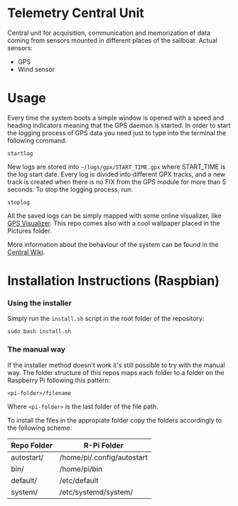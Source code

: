 # Telemetry Central Unit
Central unit for acquisition, communication and memorization of data coming from sensors mounted in different places of the sailboat.
Actual sensors:
- GPS
- Wind sensor

# Usage
Every time the system boots a simple window is opened with a speed and heading indicators meaning that the GPS daemon is started.
In order to start the logging process of GPS data you need just to type into the terminal the following command:
```
startlog
```
New logs are stored into `~/logs/gpx/START_TIME.gpx` where START_TIME is the log start date. Every log is divided into different GPX tracks, and a new track is created when there is no FIX from the GPS module for more than 5 seconds.
To stop the logging process, run:
```
stoplog
```
All the saved logs can be simply mapped with some online visualizer, like [GPS Visualizer](https://www.gpsvisualizer.com). This repo comes also with a cool wallpaper placed in the Pictures folder.

More information about the behaviour of the system can be found in the [Central Wiki](https://github.com/metis-vela-unipd/telemetry-documentation/wiki).

# Installation Instructions (Raspbian)
### Using the installer
Simply run the `install.sh` script in the root folder of the repository:
```
sudo bash install.sh
```

### The manual way
If the installer method doesn't work it's still possible to try with the manual way. The folder structure of this repos maps each folder to a folder on the Raspberry Pi following this pattern:
```
<pi-folder>/filename
```
Where `<pi-folder>` is the last folder of the file path.

To install the files in the appropiate folder copy the folders accordingly to the following scheme:

Repo Folder | R-Pi Folder
------------|------------
autostart/  | /home/pi/.config/autostart
bin/        | /home/pi/bin
default/    | /etc/default
system/     | /etc/systemd/system/
